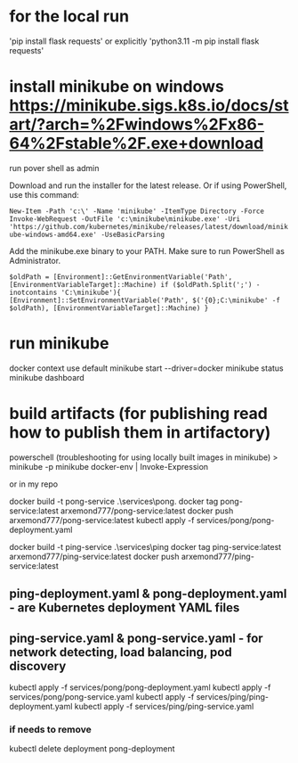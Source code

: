 # for the local run
'pip install flask requests'
or explicitly 
'python3.11 -m pip install flask requests'

# install minikube on windows https://minikube.sigs.k8s.io/docs/start/?arch=%2Fwindows%2Fx86-64%2Fstable%2F.exe+download

run pover shell as admin

Download and run the installer for the latest release.
Or if using PowerShell, use this command:

`New-Item -Path 'c:\' -Name 'minikube' -ItemType Directory -Force
Invoke-WebRequest -OutFile 'c:\minikube\minikube.exe' -Uri 'https://github.com/kubernetes/minikube/releases/latest/download/minikube-windows-amd64.exe' -UseBasicParsing`

Add the minikube.exe binary to your PATH.
Make sure to run PowerShell as Administrator.

`$oldPath = [Environment]::GetEnvironmentVariable('Path', [EnvironmentVariableTarget]::Machine)
if ($oldPath.Split(';') -inotcontains 'C:\minikube'){
[Environment]::SetEnvironmentVariable('Path', $('{0};C:\minikube' -f $oldPath), [EnvironmentVariableTarget]::Machine)
}`

# run minikube
docker context use default
minikube start --driver=docker
minikube status
minikube dashboard

# build artifacts (for publishing read how to publish them in artifactory)
powerschell (troubleshooting for using locally built images in minikube) > minikube -p minikube docker-env | Invoke-Expression

or in my repo

docker build -t pong-service .\services\pong\.
docker tag pong-service:latest arxemond777/pong-service:latest
docker push arxemond777/pong-service:latest
kubectl apply -f services/pong/pong-deployment.yaml

docker build -t ping-service .\services\ping
docker tag ping-service:latest arxemond777/ping-service:latest
docker push arxemond777/ping-service:latest


## ping-deployment.yaml & pong-deployment.yaml - are Kubernetes deployment YAML files
## ping-service.yaml & pong-service.yaml - for network detecting, load balancing, pod discovery
kubectl apply -f services/pong/pong-deployment.yaml
kubectl apply -f services/pong/pong-service.yaml
kubectl apply -f services/ping/ping-deployment.yaml
kubectl apply -f services/ping/ping-service.yaml

### if needs to remove
kubectl delete deployment pong-deployment













